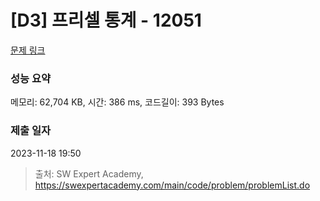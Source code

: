 # [D3] 프리셀 통계 - 12051 

[문제 링크](https://swexpertacademy.com/main/code/problem/problemDetail.do?contestProbId=AXmwMidaSLIDFARX) 

### 성능 요약

메모리: 62,704 KB, 시간: 386 ms, 코드길이: 393 Bytes

### 제출 일자

2023-11-18 19:50



> 출처: SW Expert Academy, https://swexpertacademy.com/main/code/problem/problemList.do